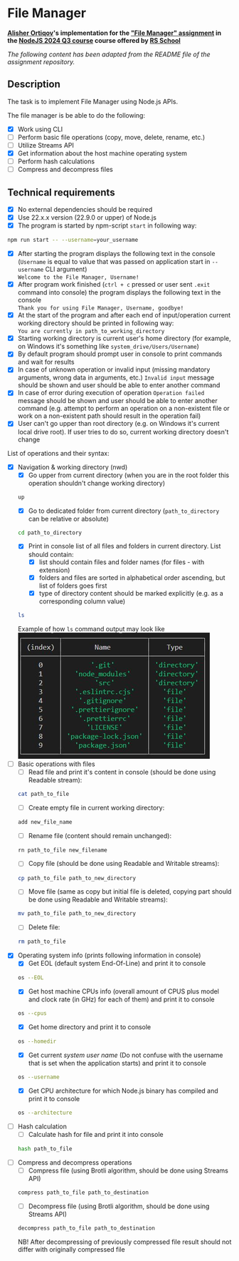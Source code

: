 # File Manager

**[Alisher Ortiqov](https://github.com/mcpeblocker)'s implementation for the ["File Manager" assignment](https://github.com/AlreadyBored/nodejs-assignments/blob/main/assignments/file-manager/assignment.md) in the [NodeJS 2024 Q3 course](https://wearecommunity.io/events/nodejs-2024q3) course offered by [RS School](https://rs.school)**

_The following content has been adapted from the README file of the assignment repository._

## Description

The task is to implement File Manager using Node.js APIs.

The file manager is be able to do the following:

- [x] Work using CLI
- [ ] Perform basic file operations (copy, move, delete, rename, etc.)
- [ ] Utilize Streams API
- [x] Get information about the host machine operating system
- [ ] Perform hash calculations
- [ ] Compress and decompress files

## Technical requirements

- [x] No external dependencies should be required
- [x] Use 22.x.x version (22.9.0 or upper) of Node.js
- [x] The program is started by npm-script `start` in following way:

```bash
npm run start -- --username=your_username
```

- [x] After starting the program displays the following text in the console (`Username` is equal to value that was passed on application start in `--username` CLI argument)  
       `Welcome to the File Manager, Username!`
- [x] After program work finished (`ctrl + c` pressed or user sent `.exit` command into console) the program displays the following text in the console  
       `Thank you for using File Manager, Username, goodbye!`
- [x] At the start of the program and after each end of input/operation current working directory should be printed in following way:  
       `You are currently in path_to_working_directory`
- [x] Starting working directory is current user's home directory (for example, on Windows it's something like `system_drive/Users/Username`)
- [x] By default program should prompt user in console to print commands and wait for results
- [x] In case of unknown operation or invalid input (missing mandatory arguments, wrong data in arguments, etc.) `Invalid input` message should be shown and user should be able to enter another command
- [x] In case of error during execution of operation `Operation failed` message should be shown and user should be able to enter another command (e.g. attempt to perform an operation on a non-existent file or work on a non-existent path should result in the operation fail)
- [x] User can't go upper than root directory (e.g. on Windows it's current local drive root). If user tries to do so, current working directory doesn't change

List of operations and their syntax:

- [x] Navigation & working directory (nwd)
  - [x] Go upper from current directory (when you are in the root folder this operation shouldn't change working directory)
  ```bash
  up
  ```
  - [x] Go to dedicated folder from current directory (`path_to_directory` can be relative or absolute)
  ```bash
  cd path_to_directory
  ```
  - [x] Print in console list of all files and folders in current directory. List should contain:
    - [x] list should contain files and folder names (for files - with extension)
    - [x] folders and files are sorted in alphabetical order ascending, but list of folders goes first
    - [x] type of directory content should be marked explicitly (e.g. as a corresponding column value)
  ```bash
  ls
  ```
  Example of how `ls` command output may look like  
   ![ls output example](https://github.com/AlreadyBored/nodejs-assignments/blob/main/assignments/file-manager/ls-example.JPG?raw=true)
- [ ] Basic operations with files
  - [ ] Read file and print it's content in console (should be done using Readable stream):
  ```bash
  cat path_to_file
  ```
  - [ ] Create empty file in current working directory:
  ```bash
  add new_file_name
  ```
  - [ ] Rename file (content should remain unchanged):
  ```bash
  rn path_to_file new_filename
  ```
  - [ ] Copy file (should be done using Readable and Writable streams):
  ```bash
  cp path_to_file path_to_new_directory
  ```
  - [ ] Move file (same as copy but initial file is deleted, copying part should be done using Readable and Writable streams):
  ```bash
  mv path_to_file path_to_new_directory
  ```
  - [ ] Delete file:
  ```bash
  rm path_to_file
  ```
- [x] Operating system info (prints following information in console)
  - [x] Get EOL (default system End-Of-Line) and print it to console
  ```bash
  os --EOL
  ```
  - [x] Get host machine CPUs info (overall amount of CPUS plus model and clock rate (in GHz) for each of them) and print it to console
  ```bash
  os --cpus
  ```
  - [x] Get home directory and print it to console
  ```bash
  os --homedir
  ```
  - [x] Get current _system user name_ (Do not confuse with the username that is set when the application starts) and print it to console
  ```bash
  os --username
  ```
  - [x] Get CPU architecture for which Node.js binary has compiled and print it to console
  ```bash
  os --architecture
  ```
- [ ] Hash calculation
  - [ ] Calculate hash for file and print it into console
  ```bash
  hash path_to_file
  ```
- [ ] Compress and decompress operations
  - [ ] Compress file (using Brotli algorithm, should be done using Streams API)
  ```bash
  compress path_to_file path_to_destination
  ```
  - [ ] Decompress file (using Brotli algorithm, should be done using Streams API)
  ```bash
  decompress path_to_file path_to_destination
  ```
  NB! After decompressing of previously compressed file result should not differ with originally compressed file
